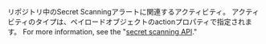 リポジトリ中のSecret Scanningアラートに関連するアクティビティ。 アクティビティのタイプは、ペイロードオブジェクトのactionプロパティで指定されます。 For more information, see the "[secret scanning API](rest/reference/secret-scanning)."

